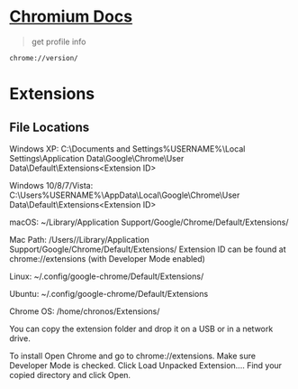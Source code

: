 # [Chromium Docs](https://chromium.googlesource.com/chromium/src/+/master/docs/user_data_dir.md)

> get profile info
```
chrome://version/
```

# Extensions 
## File Locations 
Windows XP: C:\Documents and Settings\%USERNAME%\Local Settings\Application Data\Google\Chrome\User Data\Default\Extensions\<Extension ID>

Windows 10/8/7/Vista: C:\Users\%USERNAME%\AppData\Local\Google\Chrome\User Data\Default\Extensions\<Extension ID>

macOS: ~/Library/Application Support/Google/Chrome/Default/Extensions/<Extension ID>

Mac Path: /Users/<username>/Library/Application Support/Google/Chrome/Default/Extensions/<Extension ID> Extension ID can be found at chrome://extensions (with Developer Mode enabled) 

Linux: ~/.config/google-chrome/Default/Extensions/<Extension ID>

Ubuntu: ~/.config/google-chrome/Default/Extensions

Chrome OS: /home/chronos/Extensions/<Extension ID>

You can copy the extension folder and drop it on a USB or in a network drive.

To install
Open Chrome and go to chrome://extensions.
Make sure Developer Mode is checked.
Click Load Unpacked Extension....
Find your copied directory and click Open.
